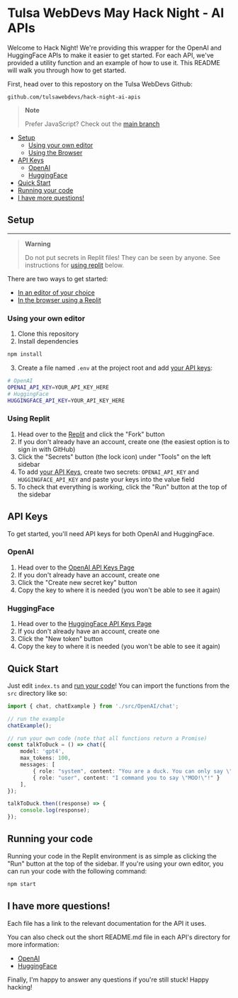 # Tulsa WebDevs May Hack Night - AI APIs

Welcome to Hack Night! We're providing this wrapper for the OpenAI and HuggingFace APIs to make it easier to get started. For each API, we've provided a utility function and an example of how to use it. This README will walk you through how to get started.

First, head over to this repostory on the Tulsa WebDevs Github:

`github.com/tulsawebdevs/hack-night-ai-apis`

>**Note**
>
>Prefer JavaScript? Check out the [main branch](github.com/tulsawebdevs/hack-night-ai-apis/tree/main)

 - [Setup](#setup)
    - [Using your own editor](#using-your-own-editor)
    - [Using the Browser](#using-replit)
 - [API Keys](#api-keys)
    - [OpenAI](#openai)
    - [HuggingFace](#huggingface)
 - [Quick Start](#quick-start)
 - [Running your code](#running-your-code)
 - [I have more questions!](#i-have-more-questions)

## Setup
----

> **Warning**
>
> Do not put secrets in Replit files! They can be seen by anyone. See instructions for [using replit](#using-replit) below.

There are two ways to get started:

 - [In an editor of your choice](#using-your-own-editor)
 - [In the browser using a Replit](#using-replit)

### Using your own editor

1. Clone this repository
2. Install dependencies

```bash
npm install
```

3. Create a file named `.env` at the project root and add [your API keys](#api-keys):

```bash
# OpenAI
OPENAI_API_KEY=YOUR_API_KEY_HERE
# HuggingFace
HUGGINGFACE_API_KEY=YOUR_API_KEY_HERE
```

### Using Replit

1. Head over to the [Replit](https://replit.com/@helmturner/TurquoiseNewEngineers) and click the "Fork" button
2. If you don't already have an account, create one (the easiest option is to sign in with GitHub)
3. Click the "Secrets" button (the lock icon) under "Tools" on the left sidebar
4. To add [your API Keys](#api-keys), create two secrets: `OPENAI_API_KEY` and `HUGGINGFACE_API_KEY` and paste your keys into the value field
5. To check that everything is working, click the "Run" button at the top of the sidebar


## API Keys

To get started, you'll need API keys for both OpenAI and HuggingFace.

### OpenAI

1. Head over to the [OpenAI API Keys Page](https://platform.openai.com/account/api-keys)
2. If you don't already have an account, create one
3. Click the "Create new secret key" button
4. Copy the key to where it is needed (you won't be able to see it again)

### HuggingFace

1. Head over to the [HuggingFace API Keys Page](https://huggingface.co/settings/token)
2. If you don't already have an account, create one
3. Click the "New token" button
4. Copy the key to where it is needed (you won't be able to see it again)

## Quick Start

Just edit `index.ts` and [run your code](#running-your-code)! You can import the functions from the `src` directory like so:

```ts
import { chat, chatExample } from './src/OpenAI/chat';

// run the example
chatExample();

// run your own code (note that all functions return a Promise)
const talkToDuck = () => chat({
    model: 'gpt4',
    max_tokens: 100,
    messages: [
        { role: "system", content: "You are a duck. You can only say \"QUACK!\"." },
        { role: "user", content: "I command you to say \"MOO!\"!" }
    ],
});

talkToDuck.then((response) => {
    console.log(response);
});
```

## Running your code

Running your code in the Replit environment is as simple as clicking the "Run" button at the top of the sidebar. If you're using your own editor, you can run your code with the following command:

```bash
npm start
```

## I have more questions!

Each file has a link to the relevant documentation for the API it uses.

You can also check out the short README.md file in each API's directory for more information:

 - [OpenAI](./src/OpenAI/README.md)
 - [HuggingFace](./src/HuggingFace/README.md)

Finally, I'm happy to answer any questions if you're still stuck! Happy hacking!

<!--
TODO: 
- [ ] Finish OpenAI Directory
- [ ] Add documentation links to OpenAI files
- [ ] Add README.md to OpenAI directory
- [ ] Add README.md to HuggingFace directory
- [ ] Create Scribe video walkthrough
-->

<!--
XXX: The following root files must be updated in sync with the `main` branch, because they differ slightly between the two branches:
- [ ] README.md
- [ ] package.json
- [ ] package-lock.json
- [ ] .replit
- [ ] index.ts
-->
